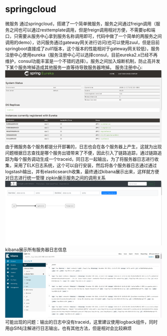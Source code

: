 # springcloud
微服务
通过springcloud，搭建了一个简单微服务，服务之间通过freign调用（服务之间也可以通过resttemplate调用，但是freign调用相对方便，不需要ip和端口，只需要从服务中心拿到服务名称调用即可，代码中做了一个简单的两服务之间调用的demo），访问服务通过gateway网关进行访问(也可以使用zuul，但是目前springboot直接成了zull1版本，这个版本的性能相对于gateway网关较低)，服务注册中心使用eureka（服务注册中心可以选择consul，目前eureka2.x已经不再维护，consul功能丰富是一个不错的选择）。服务之间加入熔断机制，防止高并发下某个服务垮掉造成其他服务一直等待导致服务器垮掉。 
服务注册中心:
![image](https://github.com/mayouwen/springcloud/blob/master/images/eureka.PNG)
由于微服务各个服务都是分开部署的，日志也会在各个服务器上产生，这就为出现问题根据日志查找是哪个服务出错带来了不便，因此引入了链路追踪，通过链路追踪为每个服务调动生成一个traceid，同日志一起输出，为了将服务器日志进行收集，采用了ELK日志系统，这个可以自行安装，然后将各个服务器日志通过通过logstash输出，并有elasticsearch收集，最终通过kibana展示出来，这样就方便对日志进行统一管理
zipkin展示服务之间的调用关系
![image](https://github.com/mayouwen/springcloud/blob/master/images/zipkin.PNG)
kibana展示所有服务器日志信息
![image](https://github.com/mayouwen/springcloud/blob/master/images/kibana.PNG)
可能出现的问题：输出的日志中没有traceid，这里建议使用logback组件，同时用@Slf4j注解进行日志输出，也有其他方法，但是相对会比较麻烦
